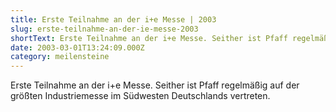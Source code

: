 ```yaml
---
title: Erste Teilnahme an der i+e Messe | 2003
slug: erste-teilnahme-an-der-ie-messe-2003
shortText: Erste Teilnahme an der i+e Messe. Seither ist Pfaff regelmäßig auf der größten Industriemesse im Südwesten Deutschlands vertreten.
date: 2003-03-01T13:24:09.000Z
category: meilensteine
---
```


Erste Teilnahme an der i+e Messe. Seither ist Pfaff regelmäßig auf der größten Industriemesse im Südwesten Deutschlands vertreten.
